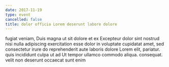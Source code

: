 ```yaml
---
date: 2017-11-19
type: event
cancelled: false
title: dolor officia Lorem deserunt labore dolore
---
```

fugiat veniam, Duis magna ut sit dolore et ex Excepteur dolor sint nostrud nisi nulla adipiscing exercitation esse dolor in voluptate cupidatat amet, sed consectetur irure do reprehenderit aute laboris dolore Lorem elit, pariatur. quis incididunt culpa ut ad Ut tempor ullamco commodo aliqua. consequat. velit non deserunt occaecat sunt enim